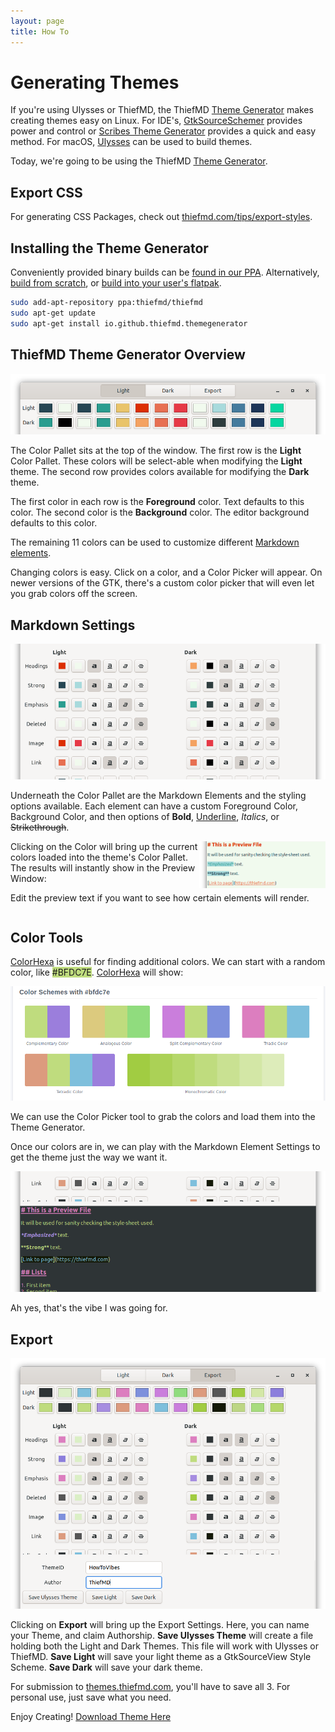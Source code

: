 ```yaml
---
layout: page
title: How To
---
```


# Generating Themes

If you're using Ulysses or ThiefMD, the ThiefMD [Theme Generator](https://github.com/ThiefMD/theme-generator) makes creating themes easy on Linux. For IDE's, [GtkSourceSchemer](https://github.com/jonocodes/GtkSourceSchemer) provides power and control or [Scribes Theme Generator](http://scribes.sourceforge.net/themegenerator.php) provides a quick and easy method. For macOS, [Ulysses](https://ulysses.app/styles) can be used to build themes.

Today, we're going to be using the ThiefMD [Theme Generator](https://github.com/ThiefMD/theme-generator).

## Export CSS

For generating CSS Packages, check out [thiefmd.com/tips/export-styles](https://thiefmd.com/tips/export-styles).

## Installing the Theme Generator

Conveniently provided binary builds can be [found in our PPA](https://launchpad.net/~thiefmd/+archive/ubuntu/thiefmd). Alternatively, [build from scratch](https://github.com/ThiefMD/theme-generator#requirements), or [build into your user's flatpak](https://github.com/ThiefMD/theme-generator#building-with-flatpak).

```bash
sudo add-apt-repository ppa:thiefmd/thiefmd
sudo apt-get update
sudo apt-get install io.github.thiefmd.themegenerator
```

## ThiefMD Theme Generator Overview

![](/images/pallet.png)

The Color Pallet sits at the top of the window. The first row is the **Light** Color Pallet. These colors will be select-able when modifying the **Light** theme. The second row provides colors available for modifying the **Dark** theme.

The first color in each row is the **Foreground** color. Text defaults to this color.  The second color is the **Background** color. The editor background defaults to this color.

The remaining 11 colors can be used to customize different [Markdown elements](https://daringfireball.net/projects/markdown).

Changing colors is easy. Click on a color, and a Color Picker will appear. On newer versions of the GTK, there's a custom color picker that will even let you grab colors off the screen.

## Markdown Settings

![](/images/attributes.png)

Underneath the Color Pallet are the Markdown Elements and the styling options available. Each element can have a custom Foreground Color, Background Color, and then options of **Bold**, <u>Underline</u>, *Italics*, or ~~Strikethrough~~.

<div style="float: right; width: 40%"><img src="/images/preview.png" /></div> Clicking on the Color will bring up the current colors loaded into the theme's Color Pallet. The results will instantly show in the Preview Window:

Edit the preview text if you want to see how certain elements will render.

<div style="clear: both"></div>

## Color Tools

[ColorHexa](https://www.colorhexa.com) is useful for finding additional colors. We can start with a random color, like <span style="background: #BFDC7E;">#BFDC7E</span>. [ColorHexa](https://www.colorhexa.com/BFDC7E) will show:

![](/images/colorpallet.png)

We can use the Color Picker tool to grab the colors and load them into the Theme Generator.

Once our colors are in, we can play with the Markdown Element Settings to get the theme just the way we want it.

![](/images/current-vibe.png)

Ah yes, that's the vibe I was going for.

## Export

![](/images/export.png)

Clicking on **Export** will bring up the Export Settings. Here, you can name your Theme, and claim Authorship. **Save Ulysses Theme** will create a file holding both the Light and Dark Themes. This file will work with Ulysses or ThiefMD. **Save Light** will save your light theme as a GtkSourceView Style Scheme. **Save Dark** will save your dark theme.

For submission to [themes.thiefmd.com](https://github.com/ThiefMD/themes#themes), you'll have to save all 3. For personal use, just save what you need.

Enjoy Creating! [Download Theme Here](/2020/10/02/howtovibes.html)
